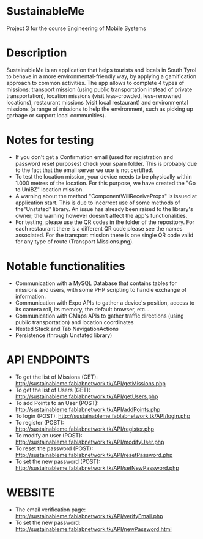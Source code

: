 # SustainableMe
Project 3 for the course Engineering of Mobile Systems

# Description
SustainableMe is an application that helps tourists and locals in South Tyrol to behave in a more environmental-friendly way, by applying a gamification approach to common activities. The app allows to complete 4 types of missions: transport mission (using public transportation instead of private transportation), location missions (visit less-crowded, less-renowned locations), restaurant missions (visit local restaurant) and environmental missions (a range of missions to help the environment, such as picking up garbage or support local communities).

# Notes for testing
- If you don't get a Confirmation email (used for registration and password reset purposes) check your spam folder. This is probably due to the fact that the email server we use is not certified.
- To test the location mission, your device needs to be physically within 1.000 metres of the location. For this purpose, we have created the "Go to UniBZ" location mission.
- A warning about the method "ComponentWillReceiveProps" is issued at application start. This is due to incorrect use of some methods of the"Unstated" library. An issue has already been raised to the library's owner; the warning however doesn't affect the app's functionalities.
- For testing, please use the QR codes in the folder of the repository. For each restaurant there is a different QR code please see the names associated. For the transport mission there is one single QR code valid for any type of route (Transport Missions.png). 


# Notable functionalities
- Communication with a MySQL Database that contains tables for missions and users, with some PHP scripting to handle exchange of information.
- Communication with Expo APIs to gather a device's position, access to its camera roll, its memory, the default browser, etc...
- Communication with GMaps APIs to gather traffic directions (using public transportation) and location coordinates
- Nested Stack and Tab NavigationActions
- Persistence (through Unstated library)


# API ENDPOINTS
- To get the list of Missions (GET): http://sustainableme.fablabnetwork.tk/API/getMissions.php
- To get the list of Users (GET): http://sustainableme.fablabnetwork.tk/API/getUsers.php
- To add Points to an User (POST): http://sustainableme.fablabnetwork.tk/API/addPoints.php
- To login (POST): http://sustainableme.fablabnetwork.tk/API/login.php
- To register (POST): http://sustainableme.fablabnetwork.tk/API/register.php
- To modify an user (POST): http://sustainableme.fablabnetwork.tk/API/modifyUser.php
- To reset the password (POST): http://sustainableme.fablabnetwork.tk/API/resetPassword.php
- To set the new password (POST): http://sustainableme.fablabnetwork.tk/API/setNewPassword.php

# WEBSITE
- The email verification page: http://sustainableme.fablabnetwork.tk/API/verifyEmail.php
- To set the new password: http://sustainableme.fablabnetwork.tk/API/newPassword.html

